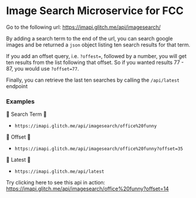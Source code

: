 # Image Search Microservice for FCC

Go to the following url: https://imapi.glitch.me/api/imagesearch/

By adding a search term to the end of the url, you can search google images and be returned a `json` object listing ten search results for that term.

If you add an offset query, i.e. `?offest=`, followed by a number, you will get ten results from the list following that offset. So if you wanted results 77 - 87, you would use `?offset=77`.

Finally, you can retrieve the last ten searches by calling the `/api/latest` endpoint

### Examples

:dizzy: Search Term :dizzy:

* `https://imapi.glitch.me/api/imagesearch/office%20funny`

:dizzy: Offset :dizzy:

* `https://imapi.glitch.me/api/imagesearch/office%20funny?offset=35`

:dizzy: Latest :dizzy:

* `https://imapi.glitch.me/api/latest`

Try clicking here to see this api in action: https://imapi.glitch.me/api/imagesearch/office%20funny?offset=14
